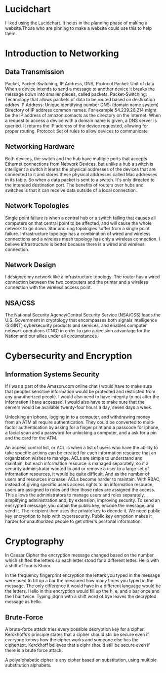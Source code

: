 # Lucidchart

I liked using the Lucidchart. It helps in the planning phase of making a website.Those who are plnning to  make a website could use this to help them.

# Introduction to Networking

## Data Transmission

Packet, Packet-Switching, IP Address, DNS, Protocol
Packet: Unit of data When a device intends to send a message to another device it breaks the message down into smaller pieces, called packets.
Packet-Switching: Technology that allows packets of data to be routed based on destination addres
IP Address: Unique identifying number
DNS: (domain name system) Directory of IP address common names.  For example 54.239.26.214 might be the IP address of amazon.comacts as the directory on the Internet. When a request to access a device with a domain name is given, a DNS server is queried. It returns the IP address of the device requested, allowing for proper routing.
Protocol: Set of rules to allow devices to communicate 

## Networking Hardware

Both devices, the switch and the hub have multiple ports that accepts Ethernet connections from Network Devices, but unlike a hub a switch is intelligent a switch it learns the physical addresses of the devices that are connected to it and stores these physical addresses called Mac addresses in its table. So when a data packet is sent to a switch. It's only directed to the intended destination port.
The benefits of routers over hubs and switches is that it can receive data outside of a local connection.

## Network Topologies

Single point failure is when a central hub or a switch failing that causes all computers on that central point to be affected, and will cause the whole network to go down. Star and ring topologies suffer from a single point failure.
Infrastructure topology has a combination of wired and wireless connections and a wireless mesh topology has only a wireless connection. I believe infrastructure is better because there is a wired and wireless connection.

## Network Design

I designed my network like a infrastructure topology. The router has a wired connection between the two computers and the printer and a wireless connection with the wireless access point.

## NSA/CSS

The National Security Agency/Central Security Service (NSA/CSS) leads the U.S. Government in cryptology that encompasses both signals intelligence (SIGINT) cybersecurity products and services, and enables computer network operations (CNO) in order to gain a decision advantage for the Nation and our allies under all circumstances.

#  Cybersecurity and Encryption

## Information Systems Security

If I was a part of the Amazon.com online chat I would have to make sure that peoples sensitive information would be protected and restricted from any unauthorized people. I would also need to have integrity to not alter the information I have accessed. I would also have to make sure that the servers would be available twenty-four hours a day, seven days a week. 

Unlocking an iphone, logging in to a computer, and withdrawing money from an ATM all require authentication. They could be converted to multi-factor authentication by asking for a finger print and a passcode for iphone, a facial scan and a password for unlocking a computer, and a ask for a pin and the card for the ATM. 

An access control list, or ACL is when a list of users who have the ability to take specific actions can be created
for each information resource that an organization wishes to manage. ACLs are simple to understand and maintain, but each information resource is managed separately, so if a security administrator wanted to add or remove a user to a large set of information resources, it would be quite difficult. And as the number of users and resources increase, ACLs become harder to maintain.
With RBAC, instead of giving specific users access rights to an information resource, users are assigned to roles and then those roles are assigned the access. This allows the administrators to manage users and roles separately, simplifying administration and, by extension, improving security.
To send an encrypted message, you obtain the public key, encode the message, and send it. The recipient then uses the private key to decode it.
We need public key encryption to help with cybersecurity. Public key enryption makes it harder for unauthorized people to get other's personal information.

# Cryptography

In Caesar Cipher the encryption message changed based on the number which shifted the letters so each letter stood for a different letter. Hello with a shift of four is Khoor.

In the frequency fingerprint encryption the letters you typed in the message were used to fill up a bar the messured how many times you typed in the message. The only difference it would have in a different language would be the letters. Hello in this encryption would fill up the h, e, and o bar once and the l bar twice. Typing jdqnn with a shift word of bye leaves the decrypted message as hello.

## Brute-Force

A brute-force attack tries every possible decryption key for a cipher. Kerckhoffs’s principle states that a cipher should still be secure even if everyone knows how the cipher works and someone else has the ciphertext. Kerckhoff believes that a ciphr should still be secure even if there is a brute force attack.

A polyalphabetic cipher is any cipher based on substitution, using multiple substitution alphabets.
